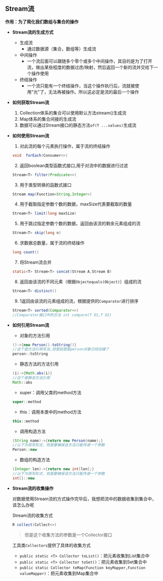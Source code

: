 ## Stream流

**作用：为了简化我们数组与集合的操作**

* **Stream流的生成方式**
  * 生成流
    * 通过数据源（集合，数组等）生成流
  * 中间操作
    * 一个流后面可以跟随多个零个或多个中间操作，其目的是为了打开流，做出某些程度的数据过虑/映射，然后返回一个新的流并交给下一个操作使用
  * 终结操作
    * 一个流只能有一个终结操作，当这个操作执行后，流就被使用"光"了，无法再被操作。所以这必定是流的最后一个操作

* **如何获取Stream流**

  1. Collection体系的集合可以使用默认方法stream()生成流
  2. Map体系的集合间接的生成流
  3. 数据可以通过Stream接口的静态方法`of(T ...values)`生成流

* **如何使用Stream流**

  1. 对此流的每个元素执行操作，属于流的终结操作
  
  ```java
  void  forEach(Consumer<>)
  ```
  
  2. 返回boolean类型函数式接口,用于对流中的数据进行过滤
  
  ```java
  Stream<T> filter(Predicate<>)
  ```
  
  3. 用于类型转换的函数式接口
  
  ```java
  Stream map(Function<String,Integer>)
  ```
  
  4. 用于截取指定参数个数的数据，maxSize代表要截取的数量
  
  ```java
  Stream<T> limit(long maxSize)
  ```
  
  5. 用于跳过指定参数个数的数据，返回由该流的剩余元素组成的流
  
  ```java
  Stream<T> skip(long n)
  ```
  
  6. 求数据总数量，属于流的终结操作
  
  ```java
  long count()
  ```
  
  7. 将Stream流合并
  
  ```java
  static<T> Stream<T> concat(Stream A,Stream B)
  ```
  
  8. 返回由该流的不同元素（根据`Objectequals(Object)`）组成的流
  
  ```java
  Stream<T> distinct()
  ```
  
  9. 1返回由该流的元素组成的流，根据提供的`Comparator`进行排序
  
  ```java
  Stream<T> sorted(Comparator<>)
  //Comparator接口中的方法 int compare(T O1,T O2)
  ```
  
* **如何引用Stream流**

  * 对象的方法引用

  ```java
  ()->{new Person().toString()}
  //这个是方法引用写法,但是前提是person对象已经创建了
  person::toString
  ```

  * 静态方法的方法引用

  ```java
  (i)->{Math.abs(i)}
  //这个是静态方法引用
  Math::abs
  ```

  * super：调用父类的method方法

  ```java
  super::method
  ```

  * this：调用本类中的method方法

  ```java
  this::method
  ```

  * 调用构造方法

  ```java
  (String name)->{return new Person(name);}
  //以下为简写形式，但是要确保该方法只能传递一个参数
  Person::new
  ```

  * 数组的构造方法

  ```java
  (Integer len)->{return new int[len];}
  //以下为简写形式，但是要确保该方法只能传递一个参数
  int[]::new	
  ```

* **Stream流的收集操作**

  对数据使用Stream流的方式操作完毕后，我想把流中的数据收集到集合中，该怎么办呢

  Stream流的收集方式

  ```java
  R collect(Collect<>)
  ```

  > 但是这个收集方法的参数是一个Collector接口

  工具类`Collectors`提供了具体的收集方式

  * `public static <T> Collector toList()`：把元素收集到List集合中
  * `public static <T> Collector toSet()`：把元素收集到Set集合中
  * `public static Collector toMap(Function keyMapper,Function valueMapper)`：把元素收集到Map集合中